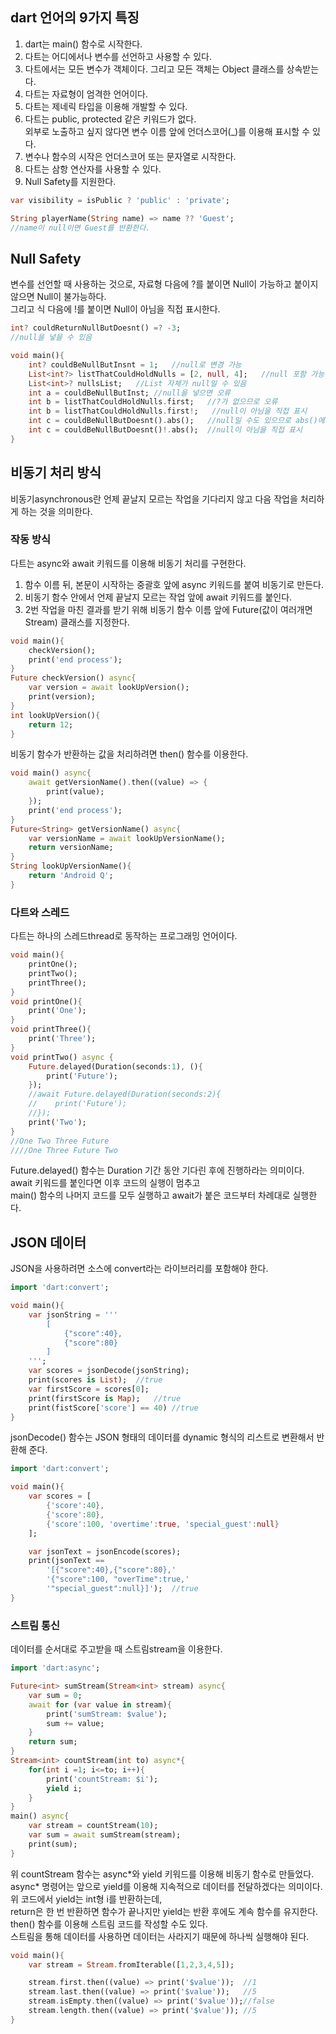 ## dart 언어의 9가지 특징

1. dart는 main() 함수로 시작한다.
2. 다트는 어디에서나 변수를 선언하고 사용할 수 있다.
3. 다트에서는 모든 변수가 객체이다. 그리고 모든 객체는 Object 클래스를 상속받는다.
4. 다트는 자료형이 엄격한 언어이다.
5. 다트는 제네릭 타입을 이용해 개발할 수 있다.
6. 다트는 public, protected 같은 키워드가 없다.        
   외부로 노출하고 싶지 않다면 변수 이름 앞에 언더스코어(_)를 이용해 표시할 수 있다.
8. 변수나 함수의 시작은 언더스코어 또는 문자열로 시작한다.
9. 다트는 삼항 연산자를 사용할 수 있다.
10. Null Safety를 지원한다.

~~~dart
var visibility = isPublic ? 'public' : 'private';

String playerName(String name) => name ?? 'Guest';
//name이 null이면 Guest를 반환한다.
~~~

## Null Safety

변수를 선언할 때 사용하는 것으로, 자료형 다음에 ?를 붙이면 Null이 가능하고 붙이지 않으면 Null이 불가능하다.       
그리고 식 다음에 !를 붙이면 Null이 아님을 직접 표시한다.
~~~dart
int? couldReturnNullButDoesnt() =? -3;
//null을 넣을 수 있음

void main(){
    int? couldBeNullButInsnt = 1;   //null로 변경 가능
    List<int?> listThatCouldHoldNulls = [2, null, 4];   //null 포함 가능
    List<int>? nullsList;   //List 자체가 null일 수 있음
    int a = couldBeNullButInst; //null을 넣으면 오류
    int b = listThatCouldHoldNulls.first;   //?가 없으므로 오류
    int b = listThatCouldHoldNulls.first!;   //null이 아님을 직접 표시
    int c = couldBeNullButDoesnt().abs();   //null일 수도 있으므로 abs()에서 오류
    int c = couldBeNullButDoesnt()!.abs();  //null이 아님을 직접 표시
}
~~~

## 비동기 처리 방식

비동기asynchronous란 언제 끝날지 모르는 작업을 기다리지 않고 다음 작업을 처리하게 하는 것을 의미한다.

### 작동 방식
다트는 async와 await 키워드를 이용해 비동기 처리를 구현한다.

1. 함수 이름 뒤, 본문이 시작하는 중괄호 앞에 async 키워드를 붙여 비동기로 만든다.
2. 비동기 함수 안에서 언제 끝날지 모르는 작업 앞에 await 키워드를 붙인다.
3. 2번 작업을 마친 결과를 받기 위해 비동기 함수 이름 앞에 Future(값이 여러개면 Stream) 클래스를 지정한다.

~~~dart
void main(){
    checkVersion();
    print('end process');
}
Future checkVersion() async{
    var version = await lookUpVersion();
    print(version);
}
int lookUpVersion(){
    return 12;
}
~~~

비동기 함수가 반환하는 값을 처리하려면 then() 함수를 이용한다.

~~~dart
void main() async{
    await getVersionName().then((value) => {
        print(value);
    });
    print('end process');
}
Future<String> getVersionName() async{
    var versionName = await lookUpVersionName();
    return versionName;
}
String lookUpVersionName(){
    return 'Android Q';
}
~~~

### 다트와 스레드

다트는 하나의 스레드thread로 동작하는 프로그래밍 언어이다.

~~~dart
void main(){
    printOne();
    printTwo();
    printThree();
}
void printOne(){
    print('One');
}
void printThree(){
    print('Three');
}
void printTwo() async {
    Future.delayed(Duration(seconds:1), (){
        print('Future');
    });
    //await Future.delayed(Duration(seconds:2){
    //    print('Future');
    //});
    print('Two');
}
//One Two Three Future
////One Three Future Two
~~~

Future.delayed() 함수는 Duration 기간 동안 기다린 후에 진행하라는 의미이다.       
await 키워드를 붙인다면 이후 코드의 실행이 멈추고      
main() 함수의 나머지 코드를 모두 실행하고 await가 붙은 코드부터 차례대로 실행한다.

## JSON 데이터

JSON을 사용하려면 소스에 convert라는 라이브러리를 포함해야 한다.

~~~dart
import 'dart:convert';

void main(){
    var jsonString = '''
        [
            {"score":40},
            {"score":80}
        ]
    ''';
    var scores = jsonDecode(jsonString);
    print(scores is List);  //true
    var firstScore = scores[0];
    print(firstScore is Map);   //true
    print(fistScore['score'] == 40) //true
}
~~~

jsonDecode() 함수는 JSON 형태의 데이터를 dynamic 형식의 리스트로 변환해서 반환해 준다. 

~~~dart
import 'dart:convert';

void main(){
    var scores = [
        {'score':40},
        {'score':80},
        {'score':100, 'overtime':true, 'special_guest':null}
    ];

    var jsonText = jsonEncode(scores);
    print(jsonText == 
        '[{"score":40},{"score":80},'
        '{"score":100, "overTime":true,'
        '"special_guest":null}]');  //true
}
~~~

### 스트림 통신

데이터를 순서대로 주고받을 때 스트림stream을 이용한다.

~~~dart
import 'dart:async';

Future<int> sumStream(Stream<int> stream) async{
    var sum = 0;
    await for (var value in stream){
        print('sumStream: $value');
        sum += value;
    }
    return sum;
}
Stream<int> countStream(int to) async*{
    for(int i =1; i<=to; i++){
        print('countStream: $i');
        yield i;
    }
}
main() async{
    var stream = countStream(10);
    var sum = await sumStream(stream);
    print(sum);
}
~~~

위 countStream 함수는 async*와 yield 키워드를 이용해 비동기 함수로 만들었다.     
async\* 명령어는 앞으로 yield를 이용해 지속적으로 데이터를 전달하겠다는 의미이다.      
위 코드에서 yield는 int형 i를 반환하는데,       
return은 한 번 반환하면 함수가 끝나지만 yield는 반환 후에도 계속 함수를 유지한다.      
then() 함수를 이용해 스트림 코드를 작성할 수도 있다.     
스트림을 통해 데이터를 사용하면 데이터는 사라지기 때문에 하나씩 실행해야 된다.

~~~dart
void main(){
    var stream = Stream.fromIterable([1,2,3,4,5]);

    stream.first.then((value) => print('$value'));  //1
    stream.last.then((value) => print('$value'));   //5
    stream.isEmpty.then((value) => print('$value'));//false
    stream.length.then((value) => print('$value')); //5
}
~~~

